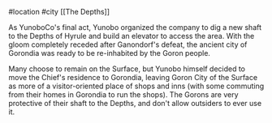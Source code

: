 #location #city  [[The Depths]]

As YunoboCo's final act, Yunobo organized the company to dig a new shaft to the Depths of Hyrule and build an elevator to access the area. With the gloom completely receded after Ganondorf's defeat, the ancient city of Gorondia was ready to be re-inhabited by the Goron people.

Many choose to remain on the Surface, but Yunobo himself decided to move the Chief's residence to Gorondia, leaving Goron City of the Surface as more of a visitor-oriented place of shops and inns (with some commuting from their homes in Gorondia to run the shops). The Gorons are very protective of their shaft to the Depths, and don't allow outsiders to ever use it.
